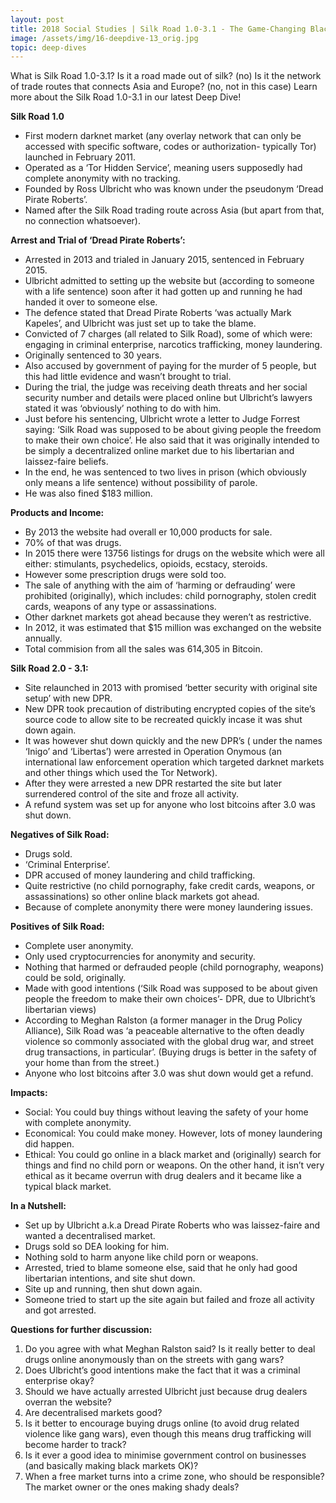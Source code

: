 ```yaml
---
layout: post
title: 2018 Social Studies | Silk Road 1.0-3.1 - The Game-Changing Black Market for Drugs
image: /assets/img/16-deepdive-13_orig.jpg
topic: deep-dives
---
```


What is Silk Road 1.0-3.1? Is it a road made out of silk? (no) Is it the network of trade routes that connects Asia and Europe? (no, not in this case) Learn more about the Silk Road 1.0-3.1 in our latest Deep Dive!

**Silk Road 1.0**

- First modern darknet market (any overlay network that can only be accessed with specific software, codes or authorization- typically Tor) launched in February 2011.
- Operated as a ‘Tor Hidden Service’, meaning users supposedly had complete anonymity with no tracking.
- Founded by Ross Ulbricht who was known under the pseudonym ‘Dread Pirate Roberts’.
- Named after the Silk Road trading route across Asia (but apart from that, no connection whatsoever).


**Arrest and Trial of ‘Dread Pirate Roberts’:**

- Arrested in 2013 and trialed in January 2015, sentenced in February 2015.
- Ulbricht admitted to setting up the website but (according to someone with a life sentence) soon after it had gotten up and running he had handed it over to someone else.
- The defence stated that Dread Pirate Roberts ‘was actually Mark Kapeles’, and Ulbricht was just set up to take the blame.
- Convicted of 7 charges (all related to Silk Road), some of which were: engaging in criminal enterprise, narcotics trafficking, money laundering.
- Originally sentenced to 30 years.
- Also accused by government of paying for the murder of 5 people, but this had little evidence and wasn’t brought to trial.
- During the trial, the judge was receiving death threats and her social security number and details were placed online but Ulbricht’s lawyers stated it was ‘obviously’ nothing to do with him.
- Just before his sentencing, Ulbricht wrote a letter to Judge Forrest saying: ‘Silk Road was supposed to be about giving people the freedom to make their own choice’. He also said that it was originally intended to be simply a decentralized online market due to his libertarian and laissez-faire beliefs.
- In the end, he was sentenced to two lives in prison (which obviously only means a life sentence) without possibility of parole.
- He was also fined $183 million.


**Products and Income:**

- By 2013 the website had overall er 10,000 products for sale.
- 70% of that was drugs.
- In 2015 there were 13756 listings for drugs on the website which were all either: stimulants, psychedelics, opioids, ecstacy, steroids.
- However some prescription drugs were sold too.
- The sale of anything with the aim of ‘harming or defrauding’ were prohibited (originally), which includes: child pornography, stolen credit cards, weapons of any type or assassinations.
- Other darknet markets got ahead because they weren’t as restrictive.
- In 2012, it was estimated that $15 million was exchanged on the website annually.
- Total commision from all the sales was 614,305 in Bitcoin.


**Silk Road 2.0 - 3.1:**

- Site relaunched in 2013 with promised ‘better security with original site setup’ with new DPR.
- New DPR took precaution of distributing encrypted copies of the site’s source code to allow site to be recreated quickly incase it was shut down again.
- It was however shut down quickly and the new DPR’s ( under the names ‘Inigo’ and ‘Libertas’) were arrested in Operation Onymous (an international law enforcement operation which targeted darknet markets and other things which used the Tor Network).
- After they were arrested a new DPR restarted the site but later surrendered control of the site and froze all activity.
- A refund system was set up for anyone who lost bitcoins after 3.0 was shut down.


**Negatives of Silk Road:**

- Drugs sold.
- ‘Criminal Enterprise’.
- DPR accused of money laundering and child trafficking.
- Quite restrictive (no child pornography, fake credit cards, weapons, or assassinations) so other online black markets got ahead.
- Because of complete anonymity there were money laundering issues.


**Positives of Silk Road:**

- Complete user anonymity.
- Only used cryptocurrencies for anonymity and security.
- Nothing that harmed or defrauded people (child pornography, weapons) could be sold, originally.
- Made with good intentions (‘Silk Road was supposed to be about given people the freedom to make their own choices’- DPR, due to Ulbricht’s libertarian views)
- According to Meghan Ralston (a former manager in the Drug Policy Alliance), Silk Road was ‘a peaceable alternative to the often deadly violence so commonly associated with the global drug war, and street drug transactions, in particular’. (Buying drugs is better in the safety of your home than from the street.)
- Anyone who lost bitcoins after 3.0 was shut down would get a refund.


**Impacts:**

- Social: You could buy things without leaving the safety of your home with complete anonymity.
- Economical: You could make money. However, lots of money laundering did happen.
- Ethical: You could go online in a black market and (originally) search for things and find no child porn or weapons. On the other hand, it isn’t very ethical as it became overrun with drug dealers and it became like a typical black market.



**In a Nutshell:**

- Set up by Ulbricht a.k.a Dread Pirate Roberts who was laissez-faire and wanted a decentralised market.
- Drugs sold so DEA looking for him.
- Nothing sold to harm anyone like child porn or weapons.
- Arrested, tried to blame someone else, said that he only had good libertarian intentions, and site shut down.
- Site up and running, then shut down again.
- Someone tried to start up the site again but failed and froze all activity and got arrested.


**Questions for further discussion:**

1. Do you agree with what Meghan Ralston said? Is it really better to deal drugs online anonymously than on the streets with gang wars?
2. Does Ulbricht’s good intentions make the fact that it was a criminal enterprise okay?
3. Should we have actually arrested Ulbricht just because drug dealers overran the website?
4. Are decentralised markets good?
5. Is it better to encourage buying drugs online (to avoid drug related violence like gang wars), even though this means drug trafficking will become harder to track?
6. Is it ever a good idea to minimise government control on businesses (and basically making black markets OK)?
7. When a free market turns into a crime zone, who should be responsible? The market owner or the ones making shady deals?

<br>

